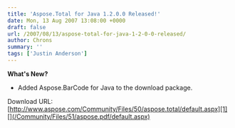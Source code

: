 ```yaml
---
title: 'Aspose.Total for Java 1.2.0.0 Released!'
date: Mon, 13 Aug 2007 13:08:00 +0000
draft: false
url: /2007/08/13/aspose-total-for-java-1-2-0-0-released/
author: Chrons
summary: ''
tags: ['Justin Anderson']
---
```


**What's New?**

*   Added Aspose.BarCode for Java to the download package.

Download URL: [http://www.aspose.com/Community/Files/50/aspose.total/default.aspx][1][](/Community/Files/51/aspose.pdf/default.aspx)




[1]: /Community/Files/50/aspose.total/default.aspx



